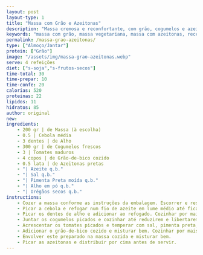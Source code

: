```yaml
---
layout: post
layout-type: 1
title: "Massa com Grão e Azeitonas"
description: "Massa cremosa e reconfortante, com grão, cogumelos e azeitonas"
keywords: "massa com grão, massa vegetariana, massa com azeitonas, receita vegana, jantar rápido, massa com cogumelos, refeição saudável, comida mediterrânica, receita fácil, massa nutritiva"
permalink: /massa-grao-azeitonas/
type: ["Almoço/Jantar"]
protein: ["Grão"]
image: "/assets/img/massa-grao-azeitonas.webp"
serve: 4 refeições
diet: ["s-soja","s-frutos-secos"]
time-total: 30
time-prepar: 10
time-confe: 20
calorias: 520
proteinas: 22
lipidos: 11
hidratos: 85
author: original
new:
ingredients:
    - 200 gr | de Massa (à escolha)
    - 0.5 | Cebola média
    - 3 dentes | de Alho
    - 300 gr | de Cogumelos frescos
    - 3 | Tomates maduros
    - 4 copos | de Grão-de-bico cozido
    - 0.5 lata | de Azeitonas pretas
    - "| Azeite q.b."
    - "| Sal q.b."
    - "| Pimenta Preta moída q.b."
    - "| Alho em pó q.b."
    - "| Orégãos secos q.b."
instructions:
    - Cozer a massa conforme as instruções da embalagem. Escorrer e reservar.
    - Picar a cebola e refogar num fio de azeite em lume médio até ficar macia.
    - Picar os dentes de alho e adicionar ao refogado. Cozinhar por mais 1-2 minutos, mexendo sempre.
    - Juntar os cogumelos picados e cozinhar até reduzirem e libertarem o seu líquido.
    - Acrescentar os tomates picados e temperar com sal, pimenta preta, alho em pó e orégãos. Deixar cozinhar até os tomates reduzirem e o molho engrossar ligeiramente.
    - Adicionar o grão-de-bico cozido e misturar bem. Cozinhar por mais 2-3 minutos para absorver os sabores.
    - Envolver este preparado na massa cozida e misturar bem.
    - Picar as azeitonas e distribuir por cima antes de servir.
---
```


